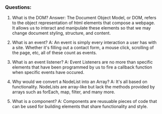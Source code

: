 ### Questions:
1. What is the DOM?
Answer: The Document Object Model, or DOM, refers to the object representation of html elements that compose a webpage. It allows us to interact and manipulate these elements so that we may change document styling, structure, and content.

2. What is an event?
A: An event is simply every interaction a user has with a site. Whether it's filling out a contact form, a mouse click, scrolling of the page, etc, all of these count as events.

3. What is an event listener?
A: Event Listeners are no more than specific elements that have been programmed by us to fire a callback function when specific events have occured.

4. Why would we convert a NodeList into an Array?
A: It's all based on functionality. NodeLists are array-like but lack the methods provided by arrays such as forEach, map, filter, and many more.

5. What is a component? 
A: Components are reusuable pieces of code that can be used for building elements that share functionality and style.
